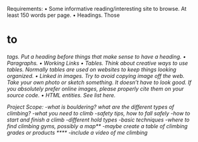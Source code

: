 Requirements:
• Some informative reading/interesting site to browse. At least 150 words per page.
• Headings. Those <h1> to <h6> tags. Put a heading before things that make sense to have
a heading.
• Paragraphs.
• Working Links
• Tables. Think about creative ways to use tables. Normally tables are used on websites to
keep things looking organized.
• Linked in images. Try to avoid copying image off the web. Take your own photo or
sketch something. It doesn’t have to look good. If you absolutely prefer online images,
please properly cite them on your source code.
• HTML entities. See list here.

Project Scope:
-what is bouldering? what are the different types of climbing?
-what you need to climb
-safety tips, how to fall safely
-how to start and finish a climb
-different hold types
-basic techniques
<Below can be put in different links>
-where to find climbing gyms, possibly a map**
-maybe create a table of climbing grades or products ****
-include a video of me climbing